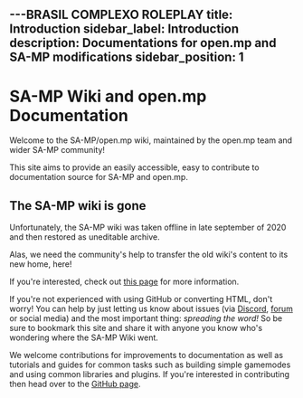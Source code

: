 ---BRASIL COMPLEXO ROLEPLAY 
title: Introduction
sidebar_label: Introduction
description: Documentations for open.mp and SA-MP modifications
sidebar_position: 1
---

# SA-MP Wiki and open.mp Documentation

Welcome to the SA-MP/open.mp wiki, maintained by the open.mp team and wider SA-MP community!

This site aims to provide an easily accessible, easy to contribute to documentation source for SA-MP and open.mp.

## The SA-MP wiki is gone

Unfortunately, the SA-MP wiki was taken offline in late september of 2020 and then restored as uneditable archive.

Alas, we need the community's help to transfer the old wiki's content to its new home, here!

If you're interested, check out [this page](/docs/meta/Contributing) for more information.

If you're not experienced with using GitHub or converting HTML, don't worry! You can help by just letting us know about issues (via [Discord](https://discord.gg/samp), [forum](https://forum.open.mp) or social media) and the most important thing: _spreading the word!_ So be sure to bookmark this site and share it with anyone you know who's wondering where the SA-MP Wiki went.

We welcome contributions for improvements to documentation as well as tutorials and guides for common tasks such as building simple gamemodes and using common libraries and plugins. If you're interested in contributing then head over to the [GitHub page](https://github.com/openmultiplayer/web).
